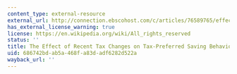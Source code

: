 ```yaml
---
content_type: external-resource
external_url: http://connection.ebscohost.com/c/articles/76589765/effect-recent-tax-changes-tax-preferred-saving-behavior
has_external_license_warning: true
license: https://en.wikipedia.org/wiki/All_rights_reserved
status: ''
title: The Effect of Recent Tax Changes on Tax-Preferred Saving Behavior
uid: 686742bd-ab5a-468f-a83d-adf6282d522a
wayback_url: ''
---
```

